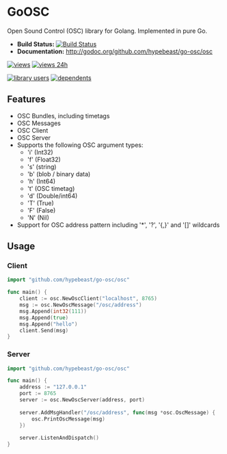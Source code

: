 # GoOSC

Open Sound Control (OSC) library for Golang. Implemented in pure Go.

 * **Build Status:** [![Build Status](https://travis-ci.org/hypebeast/go-osc.png?branch=master)](https://travis-ci.org/hypebeast/go-osc)
 * **Documentation:** <http://godoc.org/github.com/hypebeast/go-osc/osc>

[![views](https://sourcegraph.com/api/repos/github.com/hypebeast/go-osc/.counters/views.svg)](https://sourcegraph.com/github.com/hypebeast/go-osc)
[![views 24h](https://sourcegraph.com/api/repos/github.com/hypebeast/go-osc/.counters/views-24h.svg?no-count=1)](https://sourcegraph.com/github.com/hypebeast/go-osc)

[![library users](https://sourcegraph.com/api/repos/github.com/hypebeast/go-osc/.badges/library-users.svg)](https://sourcegraph.com/github.com/hypebeast/go-osc)
[![dependents](https://sourcegraph.com/api/repos/github.com/hypebeast/go-osc/.badges/dependents.svg)](https://sourcegraph.com/github.com/hypebeast/go-osc)

## Features

  * OSC Bundles, including timetags
  * OSC Messages
  * OSC Client
  * OSC Server
  * Supports the following OSC argument types:
    * 'i' (Int32)
    * 'f' (Float32)
    * 's' (string)
    * 'b' (blob / binary data)
    * 'h' (Int64)
    * 't' (OSC timetag)
    * 'd' (Double/int64)
    * 'T' (True)
    * 'F' (False)
    * 'N' (Nil)
  * Support for OSC address pattern including '*', '?', '{,}' and '[]' wildcards

## Usage

### Client

```go
import "github.com/hypebeast/go-osc/osc"

func main() {
    client := osc.NewOscClient("localhost", 8765)
    msg := osc.NewOscMessage("/osc/address")
    msg.Append(int32(111))
    msg.Append(true)
    msg.Append("hello")
    client.Send(msg)
}
```

### Server

```go
import "github.com/hypebeast/go-osc/osc"

func main() {
    address := "127.0.0.1"
    port := 8765
    server := osc.NewOscServer(address, port)
 
    server.AddMsgHandler("/osc/address", func(msg *osc.OscMessage) {
        osc.PrintOscMessage(msg)
    })
 
    server.ListenAndDispatch()
}
```
